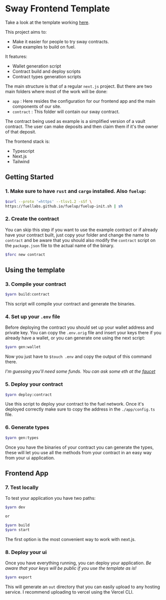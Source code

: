 # Sway Frontend Template

Take a look at the template working [here](https://sway-ui.vercel.app/).

This project aims to:

- Make it easier for people to try sway contracts.
- Give examples to build on fuel.

It features:

- Wallet generation script
- Contract build and deploy scripts
- Contract types generation scripts

The main structure is that of a regular `next.js` project. But there are two main folders where most of the work will be done:

- `app` : Here resides the configuration for our frontend app and the main components of our site.
- `contract` : This folder will contain our sway contract.

The contract being used as example is a simplified version of a vault contract. The user can make deposits and then claim them if it's the owner of that deposit.

The frontend stack is:

- Typescript
- Next.js
- Tailwind

## Getting Started

### 1. Make sure to have `rust` and `cargo` installed. Also `fuelup`:
 
```bash
$curl --proto '=https' --tlsv1.2 -sSf \
https://fuellabs.github.io/fuelup/fuelup-init.sh | sh
```

### 2. Create the contract

You can skip this step if you want to use the example contract or if already have your contract built, just copy your folder and change the name to `contract` and be aware that you should also modify the `contract` script on the `package.json` file to the actual name of the binary.

```bash
$forc new contract
```

## Using the template

### 3. Compile your contract

```bash
$yarn build:contract
```
This script will compile your contract and generate the binaries.

### 4. Set up your `.env` file

Before deploying the contract you should set up your wallet address and private key. You can copy the `.env.orig` file and insert your keys there if you already have a wallet, or you can generate one using the next script:

```bash
$yarn gen:wallet
```

Now you just have to `$touch .env` and copy the output of this command there.

*I'm guessing you'll need some funds. You can ask some eth at the [faucet](https://faucet-beta-1.fuel.network/)*

### 5. Deploy your contract

```bash
$yarn deploy:contract
```
Use this script to deploy your contract to the fuel network. Once it's deployed correctly make sure to copy the address in the `./app/config.ts` file.

### 6. Generate types

```bash
$yarn gen:types
```
Once you have the binaries of your contract you can generate the types, these will let you use all the methods from your contract in an easy way from your ui application.

## Frontend App

### 7. Test locally
To test your application you have two paths:

```bash
$yarn dev

or

$yarn build
$yarn start
```

The first option is the most convenient way to work with next.js.

### 8. Deploy your ui

Once you have everything running, you can deploy your application. *Be aware that your keys will be public if you use the template as is!*

```bash
$yarn export
```

This will generate an `out` directory that you can easily upload to any hosting service. I recommend uploading to vercel using the Vercel CLI.